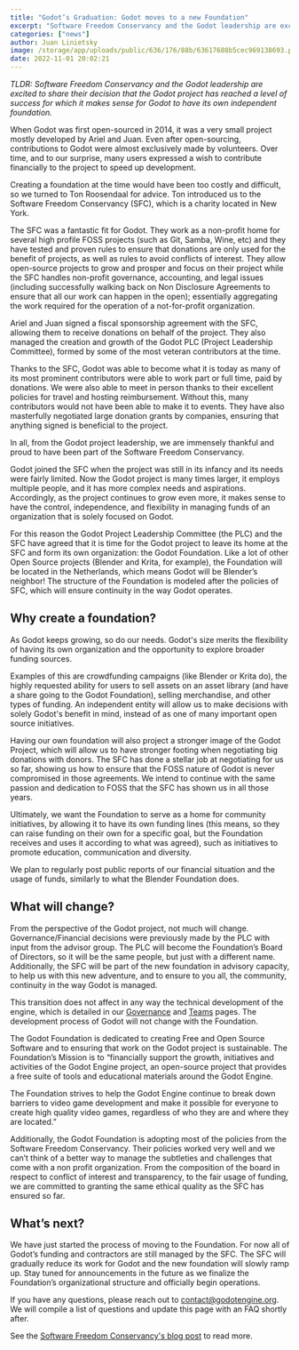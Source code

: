 ```yaml
---
title: "Godot’s Graduation: Godot moves to a new Foundation"
excerpt: "Software Freedom Conservancy and the Godot leadership are excited to share their decision that the Godot project has reached a level of success for which makes sense for Godot to have its own independent foundation."
categories: ["news"]
author: Juan Linietsky
image: /storage/app/uploads/public/636/176/88b/63617688b5cec969138693.png
date: 2022-11-01 20:02:21
---
```


*TLDR: Software Freedom Conservancy and the Godot leadership are excited
to share their decision that the Godot project has reached a level of
success for which it makes sense for Godot to have its own independent
foundation.*

When Godot was first open-sourced in 2014, it was a very small project mostly developed by Ariel and Juan. Even after open-sourcing, contributions to Godot were almost exclusively made by volunteers. Over time, and to our surprise, many users expressed a wish to contribute financially to the project to speed up development. 

Creating a foundation at the time would have been too costly and difficult, so we turned to Ton Roosendaal for advice. Ton introduced us to the Software Freedom Conservancy (SFC), which is a charity located in New York.

The SFC was a fantastic fit for Godot. They work as a non-profit home for several high profile FOSS projects (such as Git, Samba, Wine, etc) and they have tested and proven rules to ensure that donations are only used for the benefit of projects, as well as rules to avoid conflicts of interest. They allow open-source projects to grow and prosper and focus on their project while the SFC handles non-profit governance, accounting, and legal issues (including successfully walking back on Non Disclosure Agreements to ensure that all our work can happen in the open); essentially aggregating the work required for the operation of a not-for-profit organization. 

Ariel and Juan signed a fiscal sponsorship agreement with the SFC, allowing them to receive donations on behalf of the project. They also managed the creation and growth of the Godot PLC (Project Leadership Committee), formed by some of the most veteran contributors at the time.

Thanks to the SFC, Godot was able to become what it is today as many of its most prominent contributors were able to work part or full time, paid by donations. We were also able to meet in person thanks to their excellent policies for travel and hosting reimbursement. Without this, many contributors would not have been able to make it to events. They have also masterfully negotiated large donation grants by companies, ensuring that anything signed is beneficial to the project.

In all, from the Godot project leadership, we are immensely thankful and proud to have been part of the Software Freedom Conservancy.

Godot joined the SFC when the project was still in its infancy and its needs were fairly limited. Now the Godot project is many times larger, it employs multiple people, and it has more complex needs and aspirations. Accordingly, as the project continues to grow even more, it makes sense to have the control, independence, and flexibility in managing funds of an organization that is solely focused on Godot.

For this reason the Godot Project Leadership Committee (the PLC) and the SFC have agreed that it is time for the Godot project to leave its home at the SFC and form its own organization: the Godot Foundation. Like a lot of other Open Source projects (Blender and Krita, for example), the Foundation will be located  in the Netherlands, which means Godot will be Blender’s neighbor! The structure of the Foundation is modeled after the policies of SFC, which will ensure continuity in the way Godot operates.

## Why create a foundation?

As Godot keeps growing, so do our needs. Godot's size merits the flexibility of having its own organization and the opportunity to explore broader funding sources.

Examples of this are crowdfunding campaigns (like Blender or Krita do), the highly requested ability for users to sell assets on an asset library (and have a share going to the Godot Foundation), selling merchandise, and other types of funding. An independent entity will allow us to make decisions with solely Godot's benefit in mind, instead of as one of many important open source initiatives.

Having our own foundation will also project a stronger image of the Godot Project, which will allow us to have stronger footing when negotiating big donations with donors. The SFC has done a stellar job at negotiating for us so far, showing us how to ensure that the FOSS nature of Godot is never compromised in those agreements. We intend to continue with the same passion and dedication to FOSS that the SFC has shown us in all those years.

Ultimately, we want the Foundation to serve as a home for community initiatives, by allowing it to have its own funding lines (this means, so they can raise funding on their own for a specific goal, but the Foundation receives and uses it according to what was agreed), such as initiatives to promote education, communication and diversity.  

We plan to regularly post public reports of our financial situation and the usage of funds, similarly to what the Blender Foundation does.


## What will change?

From the perspective of the Godot project, not much will change. Governance/Financial decisions were previously made by the PLC with input from the advisor group. The PLC will become the Foundation’s Board of Directors, so it will be the same people, but just with a different name. Additionally, the SFC will be part of the new foundation in advisory capacity, to help us with this new adventure, and to ensure to you all, the community, continuity in the way Godot is managed.

This transition does not affect in any way the technical development of the engine, which is detailed in our [Governance](https://godotengine.org/governance) and [Teams](https://godotengine.org/teams) pages. The development process of Godot will not change with the Foundation.

The Godot Foundation is dedicated to creating Free and Open Source Software and to ensuring that work on the Godot project is sustainable. The Foundation’s Mission is to “financially support the growth, initiatives and activities of  the Godot Engine project, an open-source project that provides a free suite of tools and educational materials around the Godot Engine.

The Foundation strives to help the Godot Engine continue to break down barriers to video game development and make it possible for everyone to create high quality video games, regardless of who they are and where they are located.”

Additionally, the Godot Foundation is adopting most of the policies from the Software Freedom Conservancy. Their policies worked very well and we can’t think of a better way to manage the subtleties and challenges that come with a non profit organization. From the composition of the board in respect to conflict of interest and transparency, to the fair usage of funding, we are committed to granting the same ethical quality as the SFC has ensured so far.

## What’s next?

We have just started the process of moving to the Foundation. For now all of Godot’s funding and contractors are still managed by the SFC. The SFC will gradually reduce its work for Godot and the new foundation will slowly ramp up. Stay tuned for announcements in the future as we finalize the Foundation’s organizational structure and officially begin operations. 

If you have any questions, please reach out to contact@godotengine.org. We will compile a list of questions and update this page with an FAQ shortly after.

See the [Software Freedom Conservancy's blog post](https://sfconservancy.org/news/2022/nov/01/godot-graduates/) to read more.